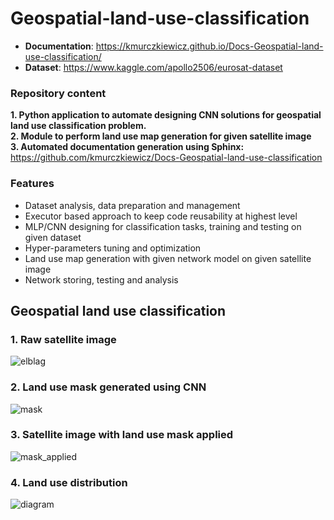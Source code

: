 # Geospatial-land-use-classification

- **Documentation**: https://kmurczkiewicz.github.io/Docs-Geospatial-land-use-classification/ 
- **Dataset**: https://www.kaggle.com/apollo2506/eurosat-dataset 


### **Repository content** 

**1. Python application to automate designing CNN solutions for geospatial land use classification problem.**\
**2. Module to perform land use map generation for given satellite image**\
**3. Automated documentation generation using Sphinx:** https://github.com/kmurczkiewicz/Docs-Geospatial-land-use-classification

### **Features**

- Dataset analysis, data preparation and management
- Executor based approach to keep code reusability at highest level
- MLP/CNN designing for classification tasks, training and testing on given dataset
- Hyper-parameters tuning and optimization
- Land use map generation with given network model on given satellite image
- Network storing, testing and analysis


## Geospatial land use classification

### 1. Raw satellite image
![elblag](https://user-images.githubusercontent.com/71273151/180648900-4fc98760-70ba-45ac-9fbd-7b99d18651dd.png)

### 2. Land use mask generated using CNN
![mask](https://user-images.githubusercontent.com/71273151/180648915-7c69834c-4319-4837-b07c-c533c124d300.png)

### 3. Satellite image with land use mask applied
![mask_applied](https://user-images.githubusercontent.com/71273151/180648919-de392b9d-1097-45c5-b478-6ab47c05c6fa.png)


### 4. Land use distribution
![diagram](https://user-images.githubusercontent.com/71273151/180648924-b010817c-38a3-4111-bf6e-8a0e652207ff.png)
